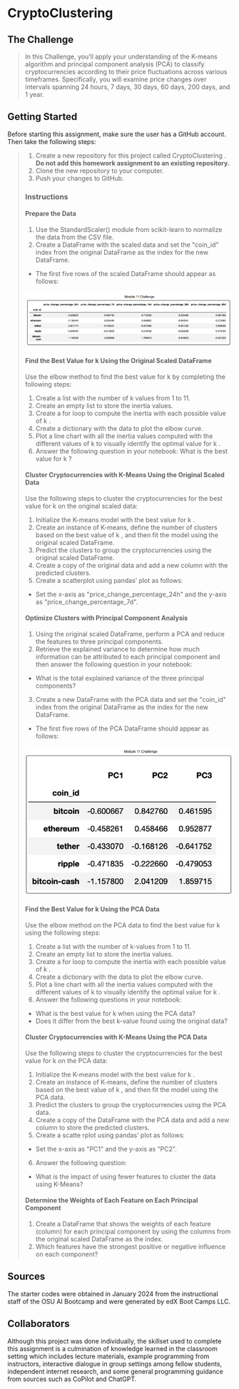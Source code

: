 # CryptoClustering
## The Challenge
>In this Challenge, you’ll apply your understanding of the K-means algorithm and
>principal component analysis (PCA) to classify cryptocurrencies according to
>their price fluctuations across various timeframes. Specifically, you will
>examine price changes over intervals spanning 24 hours, 7 days, 30 days,
>60 days, 200 days, and 1 year.


## Getting Started
Before starting this assignment, make sure the user has a GitHub account. Then
take the following steps:
>   1. Create a new repository for this project called CryptoClustering .
>   **Do not add this homework assignment to an existing repository.**
>   2. Clone the new repository to your computer.
>   3. Push your changes to GitHub.
>
>### Instructions
>#### Prepare the Data
>1. Use the StandardScaler() module from scikit-learn to normalize the data from
>the CSV file.
>2. Create a DataFrame with the scaled data and set the "coin_id" index from the
>original DataFrame as the index for the new DataFrame.
>-  The first five rows of the scaled DataFrame should appear as follows:
>
>![11-1_output](https://github.com/RAC-Git-Hub/CryptoClustering/blob/main/Resources/11-1_output.png?raw=true)
>
>
>#### Find the Best Value for k Using the Original Scaled DataFrame
>Use the elbow method to find the best value for k by completing the following
>steps:
>   1. Create a list with the number of k values from 1 to 11.
>   2. Create an empty list to store the inertia values.
>   3. Create a for loop to compute the inertia with each possible value of k .
>   4. Create a dictionary with the data to plot the elbow curve.
>   5. Plot a line chart with all the inertia values computed with the different
>   values of k to visually identify the optimal value for k .
>   6. Answer the following question in your notebook: What is the best value
>   for k ?
>
>#### Cluster Cryptocurrencies with K-Means Using the Original Scaled Data
>Use the following steps to cluster the cryptocurrencies for the best value for
>k on the original scaled data:
>   1. Initialize the K-means model with the best value for k .
>   2. Create an instance of K-means, define the number of clusters based on the
>   best value of k , and then fit the model using the original scaled
>   DataFrame.
>   3. Predict the clusters to group the cryptocurrencies using the original
>   scaled DataFrame.
>   4. Create a copy of the original data and add a new column with the
>   predicted clusters.
>   5. Create a scatterplot using pandas’ plot as follows:
>-  Set the x-axis as "price_change_percentage_24h" and the y-axis as
>   "price_change_percentage_7d".
>
>#### Optimize Clusters with Principal Component Analysis
>   1. Using the original scaled DataFrame, perform a PCA and reduce the
>   features to three principal components.
>   2. Retrieve the explained variance to determine how much information can be
>   attributed to each principal component and then answer the following
>   question in your notebook:
>-  What is the total explained variance of the three principal components?
>   3. Create a new DataFrame with the PCA data and set the "coin_id" index from
>   the original DataFrame as the index for the new DataFrame.
>-  The first five rows of the PCA DataFrame should appear as follows:
>
>![11-2_output](https://github.com/RAC-Git-Hub/CryptoClustering/blob/main/Resources/11-2_output.png?raw=true)
>
>
>#### Find the Best Value for k Using the PCA Data
>Use the elbow method on the PCA data to find the best value for k using the
>following steps:
>   1. Create a list with the number of k-values from 1 to 11.
>   2. Create an empty list to store the inertia values.
>   3. Create a for loop to compute the inertia with each possible value of k .
>   4. Create a dictionary with the data to plot the elbow curve.
>   5. Plot a line chart with all the inertia values computed with the different
>   values of k to visually identify the optimal value for k .
>   6. Answer the following questions in your notebook:
>-  What is the best value for k when using the PCA data?
>-  Does it differ from the best k-value found using the original data?
>
>#### Cluster Cryptocurrencies with K-Means Using the PCA Data
>Use the following steps to cluster the cryptocurrencies for the best value for
>k on the PCA data:
>   1. Initialize the K-means model with the best value for k .
>   2. Create an instance of K-means, define the number of clusters based on the
>   best value of k , and then fit the model using the PCA data.
>   3. Predict the clusters to group the cryptocurrencies using the PCA data.
>   4. Create a copy of the DataFrame with the PCA data and add a new column to
>   store the predicted clusters.
>   5. Create a scatte rplot using pandas’ plot as follows:
>-  Set the x-axis as "PC1" and the y-axis as "PC2".
>   6. Answer the following question:
>-  What is the impact of using fewer features to cluster the data using
>   K-Means?
>
>#### Determine the Weights of Each Feature on Each Principal Component
>   1. Create a DataFrame that shows the weights of each feature (column) for
>   each principal component by using the columns from the original scaled
>   DataFrame as the index.
>   2. Which features have the strongest positive or negative influence on each
>   component?
>
## Sources
The starter codes were obtained in January 2024 from the instructional staff of
the OSU AI Bootcamp and were generated by edX Boot Camps LLC.
## Collaborators
Although this project was done individually, the skillset used to complete this 
assignment is a culmination of knowledge learned in the classroom setting which
includes lecture materials, example programming from instructors, interactive
dialogue in group settings among fellow students, independent internet research,
and some general programming guidance from sources such as CoPilot and ChatGPT. 